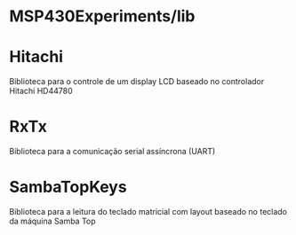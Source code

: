 # MSP430Experiments/lib

# Hitachi
Biblioteca para o controle de um display LCD baseado no controlador Hitachi HD44780

# RxTx
Biblioteca para a comunicação serial assíncrona (UART)

# SambaTopKeys
Biblioteca para a leitura do teclado matricial com layout baseado no teclado da máquina Samba Top